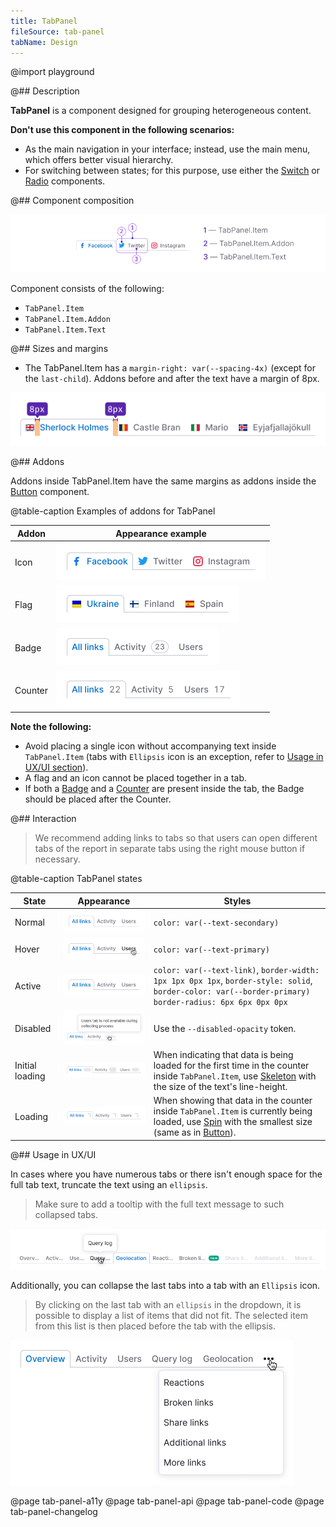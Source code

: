 ```yaml
---
title: TabPanel
fileSource: tab-panel
tabName: Design
---
```


@import playground

@## Description

**TabPanel** is a component designed for grouping heterogeneous content.

**Don't use this component in the following scenarios:**

- As the main navigation in your interface; instead, use the main menu, which offers better visual hierarchy.
- For switching between states; for this purpose, use either the [Switch](/components/switch/) or [Radio](/components/radio/) components.

@## Component composition

![](static/tabpanel-composition.png)

Component consists of the following:

- `TabPanel.Item`
- `TabPanel.Item.Addon`
- `TabPanel.Item.Text`

@## Sizes and margins

- The TabPanel.Item has a `margin-right: var(--spacing-4x)` (except for the `last-child`).
Addons before and after the text have a margin of 8px.

![](static/tab-m.png)

@## Addons

Addons inside TabPanel.Item have the same margins as addons inside the [Button](/components/button/) component.

@table-caption Examples of addons for TabPanel

| Addon   | Appearance example        |
| ------- | ------------------------- |
| Icon    | ![](static/icon.png)      |
| Flag    | ![](static/flag.png)      |
| Badge   | ![](static/badge.png)     |
| Counter | ![](static/counter.png)   |

**Note the following:**

- Avoid placing a single icon without accompanying text inside `TabPanel.Item` (tabs with `Ellipsis` icon is an exception, refer to [Usage in UX/UI section](/components/tab-line/#usage_in_ux_ui)).
- A flag and an icon cannot be placed together in a tab.
- If both a [Badge](/components/badge/) and a [Counter](/components/counter/) are present inside the tab, the Badge should be placed after the Counter.

@## Interaction

> We recommend adding links to tabs so that users can open different tabs of the report in separate tabs using the right mouse button if necessary.

@table-caption TabPanel states

| State           | Appearance     | Styles     |
| --------------- | -------------- | ---------- |
| Normal          | ![](static/normal-active.png)            | `color: var(--text-secondary)`    |
| Hover           | ![](static/hover.png)                     | `color: var(--text-primary)`    |
| Active          | ![](static/normal-active.png)            | `color: var(--text-link)`, `border-width: 1px 1px 0px 1px`, `border-style: solid`, `border-color: var(--border-primary)` `border-radius: 6px 6px 0px 0px`                                                        |
| Disabled        | ![](static/disabled.png)               | Use the `--disabled-opacity` token.     |
| Initial loading | ![](static/initial-loading.png) | When indicating that data is being loaded for the first time in the counter inside `TabPanel.Item`, use [Skeleton](/components/skeleton/) with the size of the text's line-height.                 |
| Loading         | ![](static/loading.png)                 | When showing that data in the counter inside `TabPanel.Item` is currently being loaded, use [Spin](/components/spin/) with the smallest size (same as in [Button](/components/button)).|

@## Usage in UX/UI

In cases where you have numerous tabs or there isn't enough space for the full tab text, truncate the text using an `ellipsis`.

> Make sure to add a tooltip with the full text message to such collapsed tabs.

![](static/ellipsis.png)

Additionally, you can collapse the last tabs into a tab with an `Ellipsis` icon.

> By clicking on the last tab with an `ellipsis` in the dropdown, it is possible to display a list of items that did not fit. The selected item from this list is then placed before the tab with the ellipsis.

![](static/tab-collapse.png)

@page tab-panel-a11y
@page tab-panel-api
@page tab-panel-code
@page tab-panel-changelog
